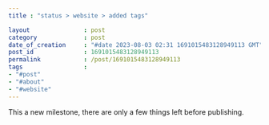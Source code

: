 ```yaml
---                               
title : "status > website > added tags"

layout               : post
category             : post
date_of_creation     : "#date 2023-08-03 02:31 1691015483128949113 GMT"
post_id              : 1691015483128949113 
permalink            : /post/1691015483128949113
tags                 :
- "#post"
- "#about"
- "#website"
---
```


This a new milestone, there are only a few things left before publishing.